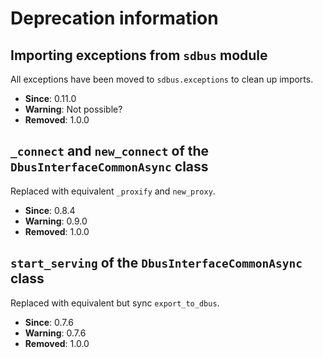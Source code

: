 # Deprecation information

## Importing exceptions from `sdbus` module

All exceptions have been moved to `sdbus.exceptions` to clean up imports.

* **Since**: 0.11.0
* **Warning**: Not possible?
* **Removed**: 1.0.0

## `_connect` and `new_connect` of the `DbusInterfaceCommonAsync` class

Replaced with equivalent `_proxify` and `new_proxy`.

* **Since**: 0.8.4
* **Warning**: 0.9.0
* **Removed**: 1.0.0

## `start_serving` of the `DbusInterfaceCommonAsync` class

Replaced with equivalent but sync `export_to_dbus`.

* **Since**: 0.7.6
* **Warning**: 0.7.6
* **Removed**: 1.0.0
